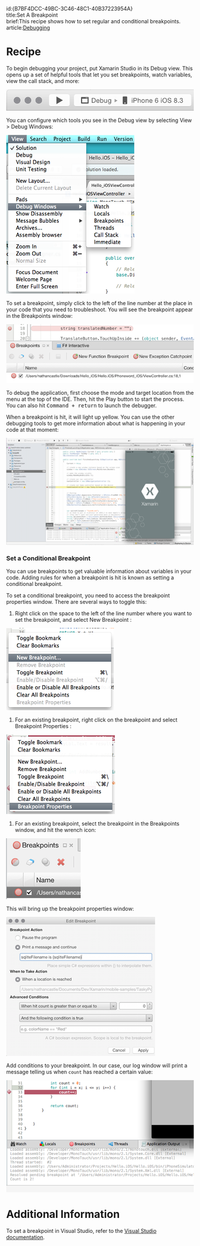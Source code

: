 id:{B7BF4DCC-49BC-3C46-48C1-40B37223954A}  
title:Set A Breakpoint  
brief:This recipe shows how to set regular and conditional breakpoints.  
article:[Debugging](/guides/ios/deployment,_testing,_and_metrics/debugging_in_xamarin_ios)  

<a name="Recipe" class="injected"></a>


# Recipe

To begin debugging your project, put Xamarin Studio in its Debug view. This
opens up a set of helpful tools that let you set breakpoints, watch variables,
view the call stack, and more:

 [ ![](Images/breakpoint_00.png)](Images/breakpoint_00.png)

You can configure which tools you see in the Debug
view by selecting <span class="UIItem">View > Debug Windows</span>:

 [ ![](Images/breakpoint_01.png)](Images/breakpoint_01.png)

To set a breakpoint, simply click to the left of the line number at the
place in your code that you need to troubleshoot. You will see the breakpoint appear in the <span class="UIItem">Breakpoints</span> window:

 [ ![](Images/breakpoint_03.png)](Images/breakpoint_03.png)

To debug the application, first choose the mode and target location from
the menu at the top of the IDE. Then, hit the Play button to start the
process. You can also hit <kbd>Command + return</kbd> to launch the
debugger.

When a breakpoint is hit, it will light up yellow. You can use the
other debugging tools to get more information about what is happening in your
code at that moment:

 [ ![](Images/breakpoint_04.png)](Images/breakpoint_04.png)

 <a name="Set_a_Conditional_Breakpoint" class="injected"></a>


### Set a Conditional Breakpoint

You can use breakpoints to get valuable information about
variables in your code. Adding rules for when a breakpoint is hit is known as
setting a conditional breakpoint.

To set a conditional
breakpoint, you need to access the breakpoint properties window. There are
several ways to toggle this:

1.   Right click on the space to the left of the line number where you want to set the breakpoint, and select  <span class="uiitem">New Breakpoint</span> :

  [ ![](Images/breakpoint_05.png)](Images/breakpoint_05.png)


1.   For an existing breakpoint, right click on the breakpoint and select  <span class="UIItem">Breakpoint Properties</span> :

  [ ![](Images/breakpoint_06.png)](Images/breakpoint_06.png)


1.   For an existing breakpoint, select the breakpoint in the  <span class="UIItem">Breakpoints</span> window, and hit the wrench icon:

  [ ![](Images/breakpoint_02.png)](Images/breakpoint_02.png)




This will
bring up the breakpoint properties window:

 [ ![](Images/breakpoint_07.png)](Images/breakpoint_07.png)

Add conditions to your breakpoint. In our case, our log window will
print a message telling us when `count` has reached a certain value:

 [ ![](Images/ios_cond_02.png)](Images/ios_cond_02.png)



# Additional Information

To set a breakpoint in Visual Studio, refer to the [Visual Studio documentation](http://msdn.microsoft.com/en-us/library/ktf38f66%28v=vs.90%29.aspx).
